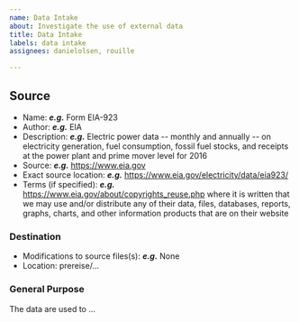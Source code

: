 ```yaml
---
name: Data Intake
about: Investigate the use of external data
title: Data Intake
labels: data intake
assignees: danielolsen, rouille

---
```


## Source
* Name: ***e.g.*** Form EIA-923
* Author: ***e.g.*** EIA
* Description: ***e.g.*** Electric power data -- monthly and annually -- on electricity generation, fuel consumption, fossil fuel stocks, and receipts at the power plant and prime mover level for 2016
* Source: ***e.g.*** https://www.eia.gov
* Exact source location: ***e.g.*** https://www.eia.gov/electricity/data/eia923/
* Terms (if specified): ***e.g.*** https://www.eia.gov/about/copyrights_reuse.php where it is written that we may use and/or distribute any of their data, files, databases, reports, graphs, charts, and other information products that are on their website

### Destination
* Modifications to source files(s): ***e.g.*** None
* Location: prereise/...

### General Purpose
The data are used to ...
